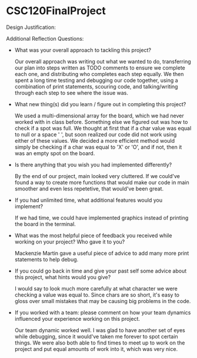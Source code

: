 # CSC120FinalProject

Design Justification: 

Additional Reflection Questions:
- What was your overall approach to tackling this project?

  Our overall approach was writing out what we wanted to do, transferring our plan into steps written as TODO comments to ensure we complete each one, and distributing who completes each step equally. We then spent a long time testing and debugging our code together, using a combination of print statements, scouring code, and talking/writing through each step to see where the issue was.
  
- What new thing(s) did you learn / figure out in completing this project?

  We used a multi-dimensional array for the board, which we had never worked with in class before. Something else we figured out was how to check if a spot was full. We thought at first that if a char value was equal to null or a space ' ', but soon realized our code did not work using either of these values. We decided a more efficient method would simply be checking if a char was equal to 'X' or 'O', and if not, then it was an empty spot on the board.
  
- Is there anything that you wish you had implemented differently?

  By the end of our project, main looked very cluttered. If we could've found a way to create more functions that would make our code in main smoother and even less repetetive, that would've been great.
  
- If you had unlimited time, what additional features would you implement?

  If we had time, we could have implemented graphics instead of printing the board in the terminal.
  
- What was the most helpful piece of feedback you received while working on your project? Who gave it to you?

  Mackenzie Martin gave a useful piece of advice to add many more print statements to help debug.
  
- If you could go back in time and give your past self some advice about this project, what hints would you give?

  I would say to look much more carefully at what character we were checking a value was equal to. Since chars are so short, it's easy to gloss over small mistakes that may be causing big problems in the code.
  
- If you worked with a team: please comment on how your team dynamics influenced your experience working on this project.

  Our team dynamic worked well. I was glad to have another set of eyes while debugging, since it would've taken me forever to spot certain things. We were also both able to find times to meet up to work on the project and put equal amounts of work into it, which was very nice.

